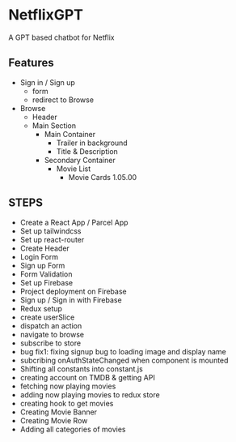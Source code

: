 # NetflixGPT
A GPT based chatbot for Netflix
## Features
- Sign in / Sign up
    - form
    - redirect to Browse
- Browse
    - Header
    - Main Section
        - Main Container
            - Trailer in background
            - Title & Description
        - Secondary Container
            - Movie List
                - Movie Cards
1.05.00

## STEPS
- Create a React App / Parcel App
- Set up tailwindcss
- Set up react-router
- Create Header
- Login Form
- Sign up Form
- Form Validation
- Set up Firebase
- Project deployment on Firebase
- Sign up / Sign in with Firebase
- Redux setup
- create userSlice
- dispatch an action
- navigate to browse
- subscribe to store
- bug fix1: fixing signup bug to loading image and display name
- subcribing onAuthStateChanged when component is mounted
- Shifting all constants into constant.js
- creating account on TMDB & getting API
- fetching now playing movies
- adding now playing movies to redux store
- creating hook to get movies
- Creating Movie Banner
- Creating Movie Row
- Adding all categories of movies